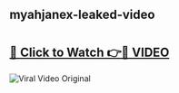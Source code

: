 ## myahjanex-leaked-video 

# <h2><a href="http://freeplayer.one?title=myahjanex-leaked-video&ref=21J">🔗 Click to Watch 👉🔴 VIDEO</a></h2>

<a href="http://freeplayer.one?title=myahjanex-leaked-video&ref=21J" rel="nofollow" data-target="animated-image.originalLink"><img src="https://i.ibb.co.com/xMMVF88/686577567.gif" alt="Viral Video Original" style="max-width: 100%; display: inline-block;" data-target="animated-image.originalImage"></a>

